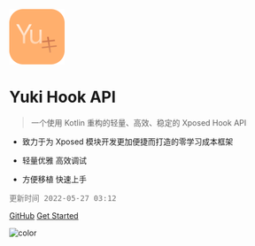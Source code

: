 <br/><br/>
<img src="icon.png" width = "100" height = "100"/>
<br/>

# Yuki Hook API

> 一个使用 Kotlin 重构的轻量、高效、稳定的 Xposed Hook API

- 致力于为 Xposed 模块开发更加便捷而打造的零学习成本框架

- 轻量优雅 高效调试

- 方便移植 快速上手

<font size=3 style="opacity: 0.6">`更新时间 2022-05-27 03:12`</font>

[GitHub](https://github.com/fankes/YukiHookAPI)
[Get Started](#介绍)

![color](#ffffff)